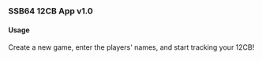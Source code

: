 ### SSB64 12CB App v1.0

#### Usage

Create a new game, enter the players' names, and start tracking your 12CB!
